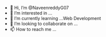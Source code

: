 - 👋 Hi, I’m @NaveenreddyG07
- 👀 I’m interested in ...
- 🌱 I’m currently learning ...Web Development
- 💞️ I’m looking to collaborate on ...
- 📫 How to reach me ...

<!---
NaveenreddyG07/NaveenreddyG07 is a ✨ special ✨ repository because its `README.md` (this file) appears on your GitHub profile.
You can click the Preview link to take a look at your changes.
--->

